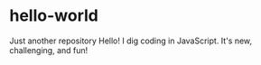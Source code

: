 # hello-world
Just another repository
Hello! I dig coding in JavaScript. It's new, challenging, and fun!
